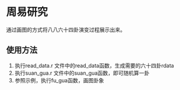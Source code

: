 # 周易研究

通过画图的方式将八八六十四卦演变过程展示出来。

## 使用方法
1. 执行read_data.r 文件中的read_data函数，生成需要的六十四卦rdata
2. 执行suan_gua.r 文件中的suan_gua函数，即可随机算一卦
3. 参照示例，执行fu_gua函数，画图卦象